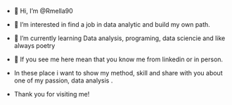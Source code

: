 - 👋 Hi, I’m @Rmella90
- 🌱 I’m interested in find a job in data analytic and build my own path.
- 🌱 I’m currently learning Data analysis, programing, data sciencie and like always poetry
- 🌱 If you see me here mean that you know me from linkedin or in person.
- In these place i want to show my method, skill and share with you about one of my passion, data analysis .

- Thank you for visiting me!
<!---
Rmella90/Rmella90 is a ✨ special ✨ repository because its `README.md` (this file) appears on your GitHub profile.
You can click the Preview link to take a look at your changes.
--->
